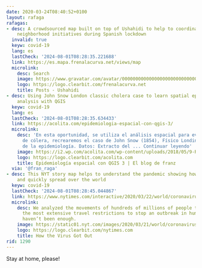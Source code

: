 ```yaml
---
date: 2020-03-24T08:40:52+0100
layout: rafaga
rafagas:
- desc: A crowdsourced map built on top of Ushahidi to help to coordinate supporting
    neighborhood initiatives during Spanish lockdown
  invalid: true
  keyw: covid-19
  lang: es
  lastCheck: '2024-08-01T08:28:35.221688'
  link: https://es.mapa.frenalacurva.net/views/map
  microlink:
    desc: Search
    image: https://www.gravatar.com/avatar/00000000000000000000000000000000?d=retro
    logo: https://logo.clearbit.com/frenalacurva.net
    title: Posts - Ushahidi
- desc: Using John Snow London classic cholera case to learn spatial epidemiology
    analysis with QGIS
  keyw: covid-19
  lang: es
  lastCheck: '2024-08-01T08:28:35.634433'
  link: https://acolita.com/epidemiologia-espacial-con-qgis-3/
  microlink:
    desc: 'En esta oportunidad, se utiliza el análisis espacial para evaluar una epidemia
      de cólera, recrearemos el caso de John Snow (1854), Físico Londinense padre
      de la epidemiología. Datos: Extracto del ... Continuar leyendo'
    image: https://i2.wp.com/acolita.com/wp-content/uploads/2018/05/9-R-distancia-eje.jpg?fit=1100%2C698&ssl=1
    logo: https://logo.clearbit.com/acolita.com
    title: Epidemiología espacial con QGIS 3 | El blog de franz
  via: '@fran_raga'
- desc: This NYT story map helps to understand the pandemic showing how covid-19 started
    and quickly spread over the world
  keyw: covid-19
  lastCheck: '2024-08-01T08:28:45.044867'
  link: https://www.nytimes.com/interactive/2020/03/22/world/coronavirus-spread.html
  microlink:
    desc: We analyzed the movements of hundreds of millions of people to show why
      the most extensive travel restrictions to stop an outbreak in human history
      haven’t been enough.
    image: https://static01.nyt.com/images/2020/03/21/world/coronavirus-spread-promo/coronavirus-spread-promo-facebookJumbo-v3.jpg
    logo: https://logo.clearbit.com/nytimes.com
    title: How the Virus Got Out
rid: 1290
---
```


Stay at home, please!